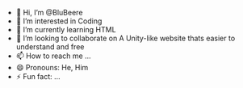 - 👋 Hi, I’m @BluBeere
- 👀 I’m interested in Coding
- 🌱 I’m currently learning HTML
- 💞️ I’m looking to collaborate on A Unity-like website thats easier to understand and free
- 📫 How to reach me ...
- 😄 Pronouns: He, Him
- ⚡ Fun fact: ...

<!---
BluBeere/BluBeere is a ✨ special ✨ repository because its `README.md` (this file) appears on your GitHub profile.
You can click the Preview link to take a look at your changes.
--->
